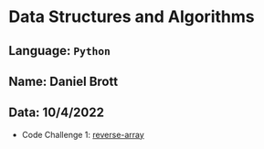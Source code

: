 # Data Structures and Algorithms

## Language: `Python`

## Name: Daniel Brott

## Data: 10/4/2022

- Code Challenge 1: [reverse-array](./image/reversedarray.png)
